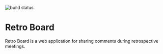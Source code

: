 ![build status](https://api.travis-ci.com/niteshseram/RetroBoard.svg?branch=main)
# Retro Board 
Retro Board is a web application for sharing comments during retrospective meetings.

